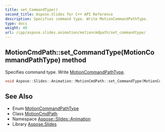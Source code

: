 ```yaml
---
title: set_CommandType()
second_title: Aspose.Slides for C++ API Reference
description: Specifies command type. Write MotionCommandPathType.
type: docs
weight: 40
url: /cpp/aspose.slides.animation/motioncmdpath/set_commandtype/
---
```

## MotionCmdPath::set_CommandType(MotionCommandPathType) method


Specifies command type. Write [MotionCommandPathType](../../motioncommandpathtype/).

```cpp
void Aspose::Slides::Animation::MotionCmdPath::set_CommandType(MotionCommandPathType value) override
```

## See Also

* Enum [MotionCommandPathType](../motioncommandpathtype/)
* Class [MotionCmdPath](./)
* Namespace [Aspose::Slides::Animation](../)
* Library [Aspose.Slides](../../)